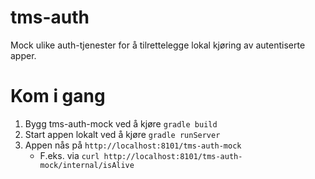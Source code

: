 # tms-auth

Mock ulike auth-tjenester for å tilrettelegge lokal kjøring av autentiserte apper.

# Kom i gang
1. Bygg tms-auth-mock ved å kjøre `gradle build`
1. Start appen lokalt ved å kjøre `gradle runServer`
1. Appen nås på `http://localhost:8101/tms-auth-mock`
   * F.eks. via `curl http://localhost:8101/tms-auth-mock/internal/isAlive`
